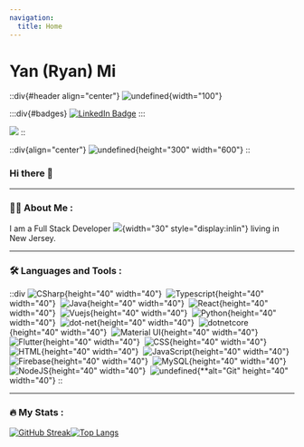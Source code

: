 ```yaml
---
navigation:
  title: Home
---
```


# Yan (Ryan) Mi

::div{#header align="center"}
![undefined](https://media.giphy.com/media/M9gbBd9nbDrOTu1Mqx/giphy.gif){width="100"}

  :::div{#badges}
  [![LinkedIn Badge](https://img.shields.io/badge/LinkedIn-blue?style=for-the-badge\&logo=linkedin\&logoColor=white)](https://www.linkedin.com/in/yan-mi-63a36368/)
  :::

![](https://komarev.com/ghpvc/?username=ricekeller\&style=flat-square\&color=blue)
::

::div{align="center"}
![undefined](https://media.giphy.com/media/dWesBcTLavkZuG35MI/giphy.gif){height="300" width="600"}
::

### Hi there 👋

---

### 👨‍💻 About Me :

I am a Full Stack Developer ![](https://media.giphy.com/media/WUlplcMpOCEmTGBtBW/giphy.gif){width="30" style="display:inlin"} living in New Jersey.

---

### 🛠 Languages and Tools :

::div
![CSharp](https://github.com/devicons/devicon/blob/master/icons/csharp/csharp-original.svg "C#"){height="40" width="40"} 
![Typescript](https://github.com/devicons/devicon/blob/master/icons/typescript/typescript-original.svg "Typescript"){height="40" width="40"} 
![Java](https://github.com/devicons/devicon/blob/master/icons/java/java-original-wordmark.svg "Java"){height="40" width="40"} 
![React](https://github.com/devicons/devicon/blob/master/icons/react/react-original-wordmark.svg "React"){height="40" width="40"} 
![Vuejs](https://github.com/devicons/devicon/blob/master/icons/vuejs/vuejs-original-wordmark.svg "Vuejs"){height="40" width="40"} 
![Python](https://github.com/devicons/devicon/blob/master/icons/python/python-original-wordmark.svg "Python"){height="40" width="40"} 
![dot-net](https://github.com/devicons/devicon/blob/master/icons/dot-net/dot-net-original-wordmark.svg "dot-net"){height="40" width="40"} 
![dotnetcore](https://github.com/devicons/devicon/blob/master/icons/dotnetcore/dotnetcore-original.svg "dotnetcore"){height="40" width="40"} 
![Material UI](https://github.com/devicons/devicon/blob/master/icons/materialui/materialui-original.svg "Material UI"){height="40" width="40"} 
![Flutter](https://github.com/devicons/devicon/blob/master/icons/flutter/flutter-original.svg "Flutter"){height="40" width="40"} 
![CSS](https://github.com/devicons/devicon/blob/master/icons/css3/css3-plain-wordmark.svg "CSS3"){height="40" width="40"} 
![HTML](https://github.com/devicons/devicon/blob/master/icons/html5/html5-original.svg "HTML5"){height="40" width="40"} 
![JavaScript](https://github.com/devicons/devicon/blob/master/icons/javascript/javascript-original.svg "JavaScript"){height="40" width="40"} 
![Firebase](https://github.com/devicons/devicon/blob/master/icons/firebase/firebase-plain-wordmark.svg "Firebase"){height="40" width="40"} 
![MySQL](https://github.com/devicons/devicon/blob/master/icons/mysql/mysql-original-wordmark.svg "MySQL"){height="40" width="40"} 
![NodeJS](https://github.com/devicons/devicon/blob/master/icons/nodejs/nodejs-original-wordmark.svg "NodeJS"){height="40" width="40"} 
![undefined](https://github.com/devicons/devicon/blob/master/icons/git/git-original-wordmark.svg "Git"){\*\*alt="Git" height="40" width="40"}
::

---

### 🔥 My Stats :

[![GitHub Streak](http://github-readme-streak-stats.herokuapp.com?user=ricekeller\&theme=dark\&background=000000)](https://git.io/streak-stats)[![Top Langs](https://github-readme-stats.vercel.app/api/top-langs/?username=ricekeller\&layout=compact\&theme=vision-friendly-dark)](https://github.com/anuraghazra/github-readme-stats)

<!--
**ricekeller/ricekeller** is a ✨ _special_ ✨ repository because its `README.md` (this file) appears on your GitHub profile.

Here are some ideas to get you started:

- 🔭 I’m currently working on ...
- 🌱 I’m currently learning ...
- 👯 I’m looking to collaborate on ...
- 🤔 I’m looking for help with ...
- 💬 Ask me about ...
- 📫 How to reach me: ...
- 😄 Pronouns: ...
- ⚡ Fun fact: ...
-->
